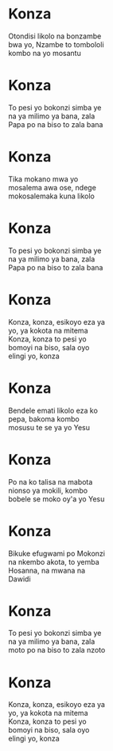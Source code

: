 # Konza  
Otondisi likolo na bonzambe  
bwa yo, Nzambe to tombololi  
kombo na yo mosantu  

# Konza  
To pesi yo bokonzi simba ye  
na ya milimo ya bana, zala  
Papa po na biso to zala bana  

# Konza  
Tika mokano mwa yo  
mosalema awa ose, ndege  
mokosalemaka kuna likolo  

# Konza  
To pesi yo bokonzi simba ye  
na ya milimo ya bana, zala  
Papa po na biso to zala bana  

# Konza  
Konza, konza, esikoyo eza ya  
yo, ya kokota na mitema  
Konza, konza to pesi yo  
bomoyi na biso, sala oyo  
elingi yo, konza  

# Konza  
Bendele emati likolo eza ko  
pepa, bakoma kombo  
mosusu te se ya yo Yesu  

# Konza  
Po na ko talisa na mabota  
nionso ya mokili, kombo  
bobele se moko oy'a yo Yesu  

# Konza  
Bikuke efugwami po Mokonzi  
na nkembo akota, to yemba  
Hosanna, na mwana na  
Dawidi  

# Konza  
To pesi yo bokonzi simba ye  
na ya milimo ya bana, zala  
moto po na biso to zala nzoto  

# Konza  
Konza, konza, esikoyo eza ya  
yo, ya kokota na mitema  
Konza, konza to pesi yo  
bomoyi na biso, sala oyo  
elingi yo, konza  
